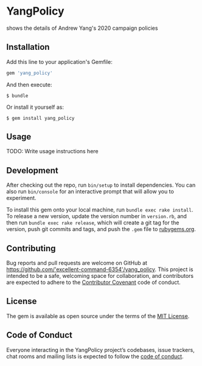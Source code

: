 # YangPolicy

shows the details of Andrew Yang's 2020 campaign policies

## Installation

Add this line to your application's Gemfile:

```ruby
gem 'yang_policy'
```

And then execute:

    $ bundle

Or install it yourself as:

    $ gem install yang_policy

## Usage

TODO: Write usage instructions here

## Development

After checking out the repo, run `bin/setup` to install dependencies. You can also run `bin/console` for an interactive prompt that will allow you to experiment.

To install this gem onto your local machine, run `bundle exec rake install`. To release a new version, update the version number in `version.rb`, and then run `bundle exec rake release`, which will create a git tag for the version, push git commits and tags, and push the `.gem` file to [rubygems.org](https://rubygems.org).

## Contributing

Bug reports and pull requests are welcome on GitHub at https://github.com/'excellent-command-6354'/yang_policy. This project is intended to be a safe, welcoming space for collaboration, and contributors are expected to adhere to the [Contributor Covenant](http://contributor-covenant.org) code of conduct.

## License

The gem is available as open source under the terms of the [MIT License](https://opensource.org/licenses/MIT).

## Code of Conduct

Everyone interacting in the YangPolicy project’s codebases, issue trackers, chat rooms and mailing lists is expected to follow the [code of conduct](https://github.com/'excellent-command-6354'/yang_policy/blob/master/CODE_OF_CONDUCT.md).
